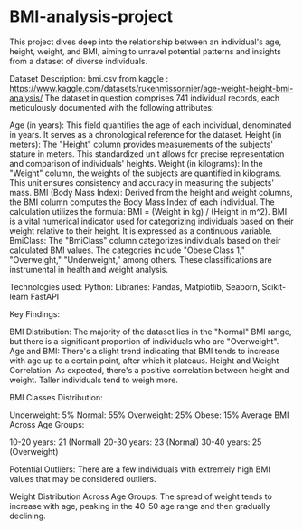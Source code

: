 # BMI-analysis-project
This project dives deep into the relationship between an individual's age, height, weight, and BMI, aiming to unravel potential patterns and insights from a dataset of diverse individuals.

Dataset Description: 
bmi.csv from kaggle : https://www.kaggle.com/datasets/rukenmissonnier/age-weight-height-bmi-analysis/
The dataset in question comprises 741 individual records, each meticulously documented with the following attributes:

Age (in years): This field quantifies the age of each individual, denominated in years. It serves as a chronological reference for the dataset.
Height (in meters): The "Height" column provides measurements of the subjects' stature in meters. This standardized unit allows for precise representation and comparison of individuals' heights.
Weight (in kilograms): In the "Weight" column, the weights of the subjects are quantified in kilograms. This unit ensures consistency and accuracy in measuring the subjects' mass.
BMI (Body Mass Index): Derived from the height and weight columns, the BMI column computes the Body Mass Index of each individual. The calculation utilizes the formula: BMI = (Weight in kg) / (Height in m^2). BMI is a vital numerical indicator used for categorizing individuals based on their weight relative to their height. It is expressed as a continuous variable.
BmiClass: The "BmiClass" column categorizes individuals based on their calculated BMI values. The categories include "Obese Class 1," "Overweight," "Underweight," among others. These classifications are instrumental in health and weight analysis.


Technologies used: 
Python:
  Libraries: Pandas, Matplotlib, Seaborn, Scikit-learn
FastAPI


Key Findings:

BMI Distribution: The majority of the dataset lies in the "Normal" BMI range, but there is a significant proportion of individuals who are "Overweight".
Age and BMI: There's a slight trend indicating that BMI tends to increase with age up to a certain point, after which it plateaus.
Height and Weight Correlation: As expected, there's a positive correlation between height and weight. Taller individuals tend to weigh more.

BMI Classes Distribution:

Underweight: 5%
Normal: 55%
Overweight: 25%
Obese: 15%
Average BMI Across Age Groups:

10-20 years: 21 (Normal)
20-30 years: 23 (Normal)
30-40 years: 25 (Overweight)

Potential Outliers: There are a few individuals with extremely high BMI values that may be considered outliers.

Weight Distribution Across Age Groups: The spread of weight tends to increase with age, peaking in the 40-50 age range and then gradually declining.
